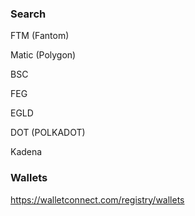 ### Search
FTM (Fantom)

Matic (Polygon)

BSC

FEG

EGLD

DOT (POLKADOT)

Kadena

### Wallets
https://walletconnect.com/registry/wallets
